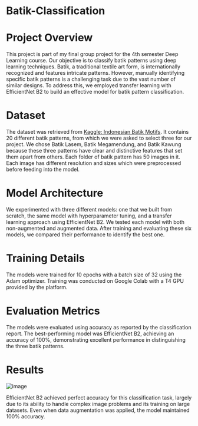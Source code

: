 # Batik-Classification

# Project Overview
This project is part of my final group project for the 4th semester Deep Learning course. Our objective is to classify batik patterns using deep learning techniques. Batik, a traditional textile art form, is internationally recognized and features intricate patterns. However, manually identifying specific batik patterns is a challenging task due to the vast number of similar designs. To address this, we employed transfer learning with EfficientNet B2 to build an effective model for batik pattern classification.

# Dataset
The dataset was retrieved from [Kaggle: Indonesian Batik Motifs](https://www.kaggle.com/datasets/dionisiusdh/indonesian-batik-motifs). It contains 20 different batik patterns, from which we were asked to select three for our project. We chose Batik Lasem, Batik Megamendung, and Batik Kawung because these three patterns have clear and distinctive features that set them apart from others. Each folder of batik pattern has 50 images in it. Each image has different resolution and sizes which were preprocessed before feeding into the model. 

# Model Architecture
We experimented with three different models: one that we built from scratch, the same model with hyperparameter tuning, and a transfer learning approach using EfficientNet B2. We tested each model with both non-augmented and augmented data. After training and evaluating these six models, we compared their performance to identify the best one.

# Training Details 
The models were trained for 10 epochs with a batch size of 32 using the Adam optimizer. Training was conducted on Google Colab with a T4 GPU provided by the platform.

# Evaluation Metrics
The models were evaluated using accuracy as reported by the classification report. The best-performing model was EfficientNet B2, achieving an accuracy of 100%, demonstrating excellent performance in distinguishing the three batik patterns.

# Results 
![image](https://github.com/user-attachments/assets/fdea9510-5eff-4ad5-808f-4fdcd08f9c19)

EfficientNet B2 achieved perfect accuracy for this classification task, largely due to its ability to handle complex image problems and its training on large datasets. Even when data augmentation was applied, the model maintained 100% accuracy.
